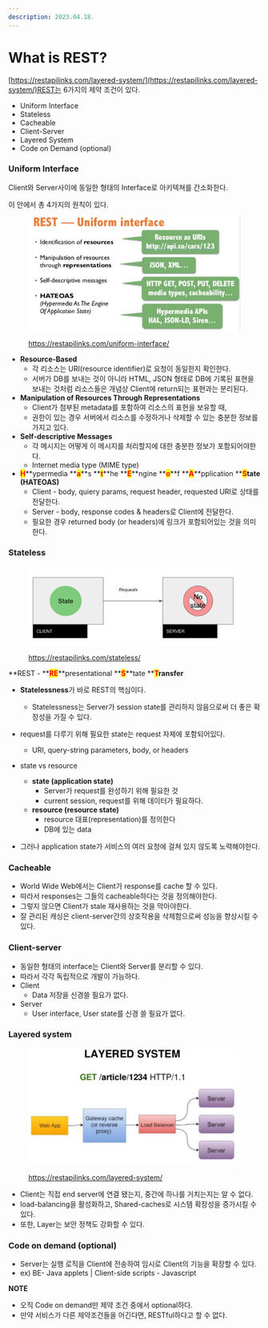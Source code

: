 ```yaml
---
description: 2023.04.18.
---
```


# What is REST?



[https://restapilinks.com/layered-system/](https://restapilinks.com/layered-system/)REST는 6가지의 제약 조건이 있다.

* Uniform Interface
* Stateless
* Cacheable
* Client-Server
* Layered System
* Code on Demand (optional)





### Uniform Interface

Client와 Server사이에 동일한 형태의 Interface로 아키텍쳐를 간소화한다.

이 안에서 총 4가지의 원칙이 있다.

<figure><img src="../../../../.gitbook/assets/image (1) (1) (1).png" alt=""><figcaption><p><a href="https://restapilinks.com/uniform-interface/">https://restapilinks.com/uniform-interface/</a></p></figcaption></figure>

* **Resource-Based**
  * 각 리소스는 URI(resource identifier)로 요청이 동일한지 확인한다.
  * 서버가 DB를 보내는 것이 아니라 HTML, JSON 형태로 DB에 기록된 표현을 보내는 것처럼 리소스들은 개념상 Client에 return되는 표현과는 분리된다.
* **Manipulation of Resources Through Representations**
  * Client가 첨부된 metadata를 포함하여 리소스의 표현을 보유할 때,
  * 권한이 있는 경우 서버에서 리소스를 수정하거나 삭제할 수 있는 충분한 정보를 가지고 있다.
* **Self-descriptive Messages**
  * 각 메시지는 어떻게 이 메시지를 처리할지에 대한 충분한 정보가 포함되어야한다.
  * Internet media type (MIME type)
* <mark style="color:red;">**H**</mark>**ypermedia **<mark style="color:red;">**a**</mark>**s **<mark style="color:red;">**t**</mark>**he **<mark style="color:red;">**E**</mark>**ngine **<mark style="color:red;">**o**</mark>**f **<mark style="color:red;">**A**</mark>**pplication **<mark style="color:red;">**S**</mark>**tate (HATEOAS)**
  * Client - body, quiery params, request header, requested URI로 상태를 전달한다.
  * Server - body, response codes & headers로 Client에 전달한다.
  * 필요한 경우 returned body (or headers)에 링크가 포함되어있는 것을 의미한다.





### Stateless

<figure><img src="../../../../.gitbook/assets/image (3) (1).png" alt=""><figcaption><p><a href="https://restapilinks.com/stateless/">https://restapilinks.com/stateless/</a></p></figcaption></figure>

**REST - **<mark style="color:red;">**RE**</mark>**presentational **<mark style="color:red;">**S**</mark>**tate **<mark style="color:red;">**T**</mark>**ransfer**

* **Statelessness**가 바로 REST의 핵심이다.
  * Statelessness는 Server가 session state를 관리하지 않음으로써 더 좋은 확장성을 가질 수 있다.
* request를 다루기 위해 필요한 state는 request 자체에 포함되어있다.
  * URI, query-string parameters, body, or headers



* state vs resource
  * **state (application state)**
    * Server가 request를 완성하기 위해 필요한 것
    * current session, request를 위해 데이터가 필요하다.
  * **resource (resource state)**
    * resource 대표(representation)를 정의한다
    * DB에 있는 data



* 그러나 application state가 서비스의 여러 요청에 걸쳐 있지 않도록 노력해야한다.





### Cacheable

* World Wide Web에서는 Client가 response를 cache 할 수 있다.
* 따라서 responses는 그들의 cacheable하다는 것을 정의해야한다.
* 그렇지 않으면 Client가 stale 재사용하는 것을 막아야한다.
* 잘 관리된 캐싱은 client-server간의 상호작용을 삭제함으로써 성능을 향상시킬 수 있다.





### Client-server

* 동일한 형태의 interface는 Client와 Server를 분리할 수 있다.
* 따라서 각각 독립적으로 개발이 가능하다.
* Client
  * Data 저장을 신경쓸 필요가 없다.
* Server
  * User interface, User state를 신경 쓸 필요가 없다.





### Layered system



<figure><img src="../../../../.gitbook/assets/image (1) (1).png" alt=""><figcaption><p><a href="https://restapilinks.com/layered-system/">https://restapilinks.com/layered-system/</a></p></figcaption></figure>

* Client는 직접 end server에 연결 됐는지, 중간에 하나를 거치는지는 알 수 없다.
* load-balancing을 활성화하고, Shared-caches로 시스템 확장성을 증가시킬 수 있다.
* 또한, Layer는 보안 정책도 강화할 수 있다.

###

###

### Code on demand (optional)

* Server는 실행 로직을 Client에 전송하여 임시로 Client의 기능을 확장할 수 있다.
* ex) BE- Java applets | Client-side scripts - Javascript



**NOTE**

* 오직 Code on demand만 제약 조건 중에서 optional하다.
* 만약 서비스가 다른 제약조건들을 어긴다면, RESTful하다고 할 수 없다.
